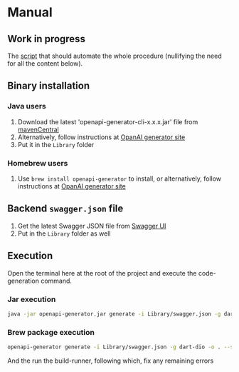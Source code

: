 # Manual

## Work in progress
The [script](Library/openai-generator-cli.sh) that should automate the whole procedure (nullifying the need for all the content below).

## Binary installation
### Java users
1. Download the latest 'openapi-generator-cli-x.x.x.jar' file from [mavenCentral](https://repo1.maven.org/maven2/org/openapitools/openapi-generator-cli/)
2. Alternatively, follow instructions at [OpanAI generator site](https://openapi-generator.tech/docs/installation/#jar)
3. Put it in the `Library` folder

### Homebrew users
1. Use `brew install openapi-generator` to install, or alternatively, follow instructions at [OpanAI generator site](https://openapi-generator.tech/docs/installation/#homebrew)

## Backend `swagger.json` file
1. Get the latest Swagger JSON file from [Swagger UI](https://breur.didata-webservices.eu:7112/index.html)
2. Put in the `Library` folder as well

## Execution
Open the terminal here at the root of the project and execute the code-generation command.
### Jar execution
```sh
java -jar openapi-generator.jar generate -i Library/swagger.json -g dart-dio -o . --skip-validate-spec
```
### Brew package execution
```sh
openapi-generator generate -i Library/swagger.json -g dart-dio -o . --skip-validate-spec
```
And the run the build-runner, following which, fix any remaining errors
